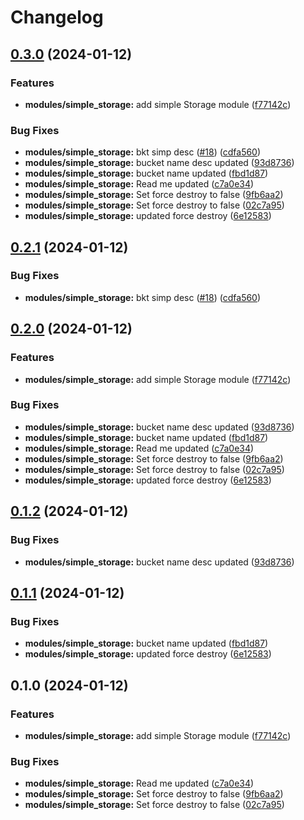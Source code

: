 # Changelog

## [0.3.0](https://github.com/akhilmohan/terraformrelease/compare/simple_storage-v0.2.1...simple_storage-v0.3.0) (2024-01-12)


### Features

* **modules/simple_storage:** add simple Storage module ([f77142c](https://github.com/akhilmohan/terraformrelease/commit/f77142caeda8629e657e93d2cc024875dad3c7d1))


### Bug Fixes

* **modules/simple_storage:** bkt simp desc ([#18](https://github.com/akhilmohan/terraformrelease/issues/18)) ([cdfa560](https://github.com/akhilmohan/terraformrelease/commit/cdfa560939c5031bb78ea2ec250ec88761f9520d))
* **modules/simple_storage:** bucket name desc updated ([93d8736](https://github.com/akhilmohan/terraformrelease/commit/93d873630f1b2e4b4af26f3d03e36bbdf7f8a5c5))
* **modules/simple_storage:** bucket name updated ([fbd1d87](https://github.com/akhilmohan/terraformrelease/commit/fbd1d8761fd3349feb1b5291581ccbff7e093b12))
* **modules/simple_storage:** Read me updated ([c7a0e34](https://github.com/akhilmohan/terraformrelease/commit/c7a0e34c02ba3fd315b3dabe820cb4d11ddf7c05))
* **modules/simple_storage:** Set force destroy to false ([9fb6aa2](https://github.com/akhilmohan/terraformrelease/commit/9fb6aa287472997e3f3ca80732bce1c1caee013e))
* **modules/simple_storage:** Set force destroy to false ([02c7a95](https://github.com/akhilmohan/terraformrelease/commit/02c7a9502d5ef948dbc6f8871ade1077ed90bdaa))
* **modules/simple_storage:** updated force destroy ([6e12583](https://github.com/akhilmohan/terraformrelease/commit/6e12583aefde426bf3d2d253ce5b04872069a3c0))

## [0.2.1](https://github.com/akhilmohan/terraformrelease/compare/simple_storage-v0.2.0...simple_storage-v0.2.1) (2024-01-12)


### Bug Fixes

* **modules/simple_storage:** bkt simp desc ([#18](https://github.com/akhilmohan/terraformrelease/issues/18)) ([cdfa560](https://github.com/akhilmohan/terraformrelease/commit/cdfa560939c5031bb78ea2ec250ec88761f9520d))

## [0.2.0](https://github.com/akhilmohan/terraformrelease/compare/simple_storage-v0.1.2...simple_storage-v0.2.0) (2024-01-12)


### Features

* **modules/simple_storage:** add simple Storage module ([f77142c](https://github.com/akhilmohan/terraformrelease/commit/f77142caeda8629e657e93d2cc024875dad3c7d1))


### Bug Fixes

* **modules/simple_storage:** bucket name desc updated ([93d8736](https://github.com/akhilmohan/terraformrelease/commit/93d873630f1b2e4b4af26f3d03e36bbdf7f8a5c5))
* **modules/simple_storage:** bucket name updated ([fbd1d87](https://github.com/akhilmohan/terraformrelease/commit/fbd1d8761fd3349feb1b5291581ccbff7e093b12))
* **modules/simple_storage:** Read me updated ([c7a0e34](https://github.com/akhilmohan/terraformrelease/commit/c7a0e34c02ba3fd315b3dabe820cb4d11ddf7c05))
* **modules/simple_storage:** Set force destroy to false ([9fb6aa2](https://github.com/akhilmohan/terraformrelease/commit/9fb6aa287472997e3f3ca80732bce1c1caee013e))
* **modules/simple_storage:** Set force destroy to false ([02c7a95](https://github.com/akhilmohan/terraformrelease/commit/02c7a9502d5ef948dbc6f8871ade1077ed90bdaa))
* **modules/simple_storage:** updated force destroy ([6e12583](https://github.com/akhilmohan/terraformrelease/commit/6e12583aefde426bf3d2d253ce5b04872069a3c0))

## [0.1.2](https://github.com/akhilmohan/terraformrelease/compare/simple_storage-v0.1.1...simple_storage-v0.1.2) (2024-01-12)


### Bug Fixes

* **modules/simple_storage:** bucket name desc updated ([93d8736](https://github.com/akhilmohan/terraformrelease/commit/93d873630f1b2e4b4af26f3d03e36bbdf7f8a5c5))

## [0.1.1](https://github.com/akhilmohan/terraformrelease/compare/simple_storage-v0.1.0...simple_storage-v0.1.1) (2024-01-12)


### Bug Fixes

* **modules/simple_storage:** bucket name updated ([fbd1d87](https://github.com/akhilmohan/terraformrelease/commit/fbd1d8761fd3349feb1b5291581ccbff7e093b12))
* **modules/simple_storage:** updated force destroy ([6e12583](https://github.com/akhilmohan/terraformrelease/commit/6e12583aefde426bf3d2d253ce5b04872069a3c0))

## 0.1.0 (2024-01-12)


### Features

* **modules/simple_storage:** add simple Storage module ([f77142c](https://github.com/akhilmohan/terraformrelease/commit/f77142caeda8629e657e93d2cc024875dad3c7d1))


### Bug Fixes

* **modules/simple_storage:** Read me updated ([c7a0e34](https://github.com/akhilmohan/terraformrelease/commit/c7a0e34c02ba3fd315b3dabe820cb4d11ddf7c05))
* **modules/simple_storage:** Set force destroy to false ([9fb6aa2](https://github.com/akhilmohan/terraformrelease/commit/9fb6aa287472997e3f3ca80732bce1c1caee013e))
* **modules/simple_storage:** Set force destroy to false ([02c7a95](https://github.com/akhilmohan/terraformrelease/commit/02c7a9502d5ef948dbc6f8871ade1077ed90bdaa))
